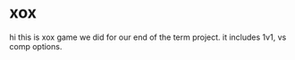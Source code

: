 # xox

hi this is xox game we did for our end of the term project. it includes 1v1, vs comp options.
